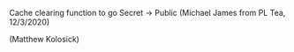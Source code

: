 Cache clearing function to go Secret -> Public (Michael James from PL Tea, 12/3/2020)

(Matthew Kolosick)
